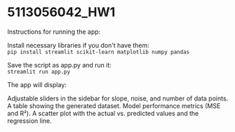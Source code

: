 # 5113056042_HW1

Instructions for running the app:

Install necessary libraries if you don't have them:  
```pip install streamlit scikit-learn matplotlib numpy pandas```  

Save the script as app.py and run it:  
```streamlit run app.py```  

The app will display:

Adjustable sliders in the sidebar for slope, noise, and number of data points.
A table showing the generated dataset.
Model performance metrics (MSE and R²).
A scatter plot with the actual vs. predicted values and the regression line.
